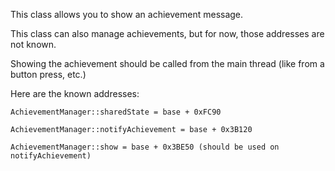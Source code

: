 This class allows you to show an achievement message.

This class can also manage achievements, but for now, those addresses are not known.

Showing the achievement should be called from the main thread (like from a button press, etc.)

Here are the known addresses:

```
AchievementManager::sharedState = base + 0xFC90

AchievementManager::notifyAchievement = base + 0x3B120

AchievementManager::show = base + 0x3BE50 (should be used on notifyAchievement)
```
